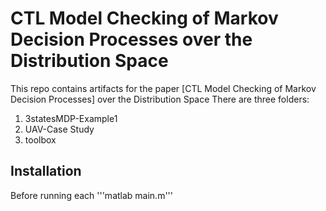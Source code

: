 # CTL Model Checking of Markov Decision Processes over the Distribution Space

This repo contains artifacts for the paper [CTL Model Checking of Markov Decision Processes] over the Distribution Space
There are three folders:

1. 3statesMDP-Example1
2. UAV-Case Study
3. toolbox

## Installation

Before running each '''matlab main.m'''
